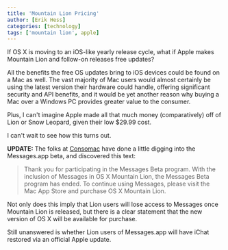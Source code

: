 ```yaml
---
title: 'Mountain Lion Pricing'
author: [Erik Hess]
categories: [technology]
tags: ['mountain lion', apple]
---
```

If OS X is moving to an iOS-like yearly release cycle, what if Apple makes Mountain Lion and follow-on releases free updates?

All the benefits the free OS updates bring to iOS devices could be found on a Mac as well. The vast majority of Mac users would almost certainly be using the latest version their hardware could handle, offering significant security and API benefits, and it would be yet another reason why buying a Mac over a Windows PC provides greater value to the consumer.

Plus, I can't imagine Apple made all that much money (comparatively) off of Lion or Snow Leopard, given their low $29.99 cost.

I can't wait to see how this turns out.

**UPDATE:** The folks at [Consomac][1] have done a little digging into the Messages.app beta, and discovered this text:

   [1]: http://consomac.fr/news-1339-messages-pas-sur-lion.html

> Thank you for participating in the Messages Beta program. With the inclusion of Messages in OS X Mountain Lion, the Messages Beta program has ended. To continue using Messages, please visit the Mac App Store and purchase OS X Mountain Lion.

Not only does this imply that Lion users will lose access to Messages once Mountain Lion is released, but there is a clear statement that the new version of OS X will be available for purchase. 

Still unanswered is whether Lion users of Messages.app will have iChat restored via an official Apple update.